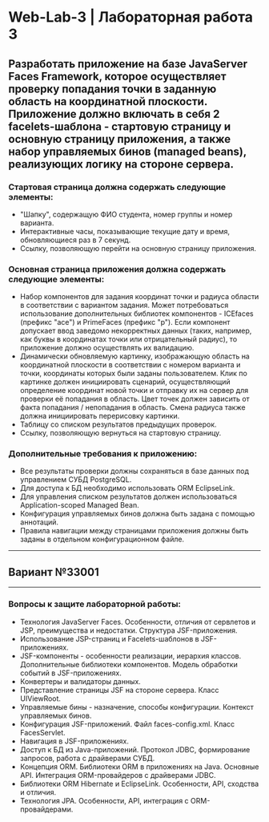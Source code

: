 # Web-Lab-3    |  Лабораторная работа 3


## Разработать приложение на базе JavaServer Faces Framework, которое осуществляет проверку попадания точки в заданную область на координатной плоскости. Приложение должно включать в себя 2 facelets-шаблона - стартовую страницу и основную страницу приложения, а также набор управляемых бинов (managed beans), реализующих логику на стороне сервера.

### Стартовая страница должна содержать следующие элементы:
+ "Шапку", содержащую ФИО студента, номер группы и номер варианта.
+ Интерактивные часы, показывающие текущие дату и время, обновляющиеся раз в 7 секунд.
+ Ссылку, позволяющую перейти на основную страницу приложения.

### Основная страница приложения должна содержать следующие элементы:
+ Набор компонентов для задания координат точки и радиуса области в соответствии с вариантом задания. Может потребоваться использование дополнительных библиотек компонентов - ICEfaces (префикс "ace") и PrimeFaces (префикс "p"). Если компонент допускает ввод заведомо некорректных данных (таких, например, как буквы в координатах точки или отрицательный радиус), то приложение должно осуществлять их валидацию.
+ Динамически обновляемую картинку, изображающую область на координатной плоскости в соответствии с номером варианта и точки, координаты которых были заданы пользователем. Клик по картинке должен инициировать сценарий, осуществляющий определение координат новой точки и отправку их на сервер для проверки её попадания в область. Цвет точек должен зависить от факта попадания / непопадания в область. Смена радиуса также должна инициировать перерисовку картинки.
+ Таблицу со списком результатов предыдущих проверок.
+ Ссылку, позволяющую вернуться на стартовую страницу.

### Дополнительные требования к приложению:
+ Все результаты проверки должны сохраняться в базе данных под управлением СУБД PostgreSQL.
+ Для доступа к БД необходимо использовать ORM EclipseLink.
+ Для управления списком результатов должен использоваться Application-scoped Managed Bean.
+ Конфигурация управляемых бинов должна быть задана с помощью аннотаций.
+ Правила навигации между страницами приложения должны быть заданы в отдельном конфигурационном файле.

 ------------
## Вариант №33001
 ------------
### Вопросы к защите лабораторной работы:
+ Технология JavaServer Faces. Особенности, отличия от сервлетов и JSP, преимущества и недостатки. Структура JSF-приложения.
+ Использование JSP-страниц и Facelets-шаблонов в JSF-приложениях.
+ JSF-компоненты - особенности реализации, иерархия классов. Дополнительные библиотеки компонентов. Модель обработки событий в JSF-приложениях.
+ Конвертеры и валидаторы данных.
+ Представление страницы JSF на стороне сервера. Класс UIViewRoot.
+ Управляемые бины - назначение, способы конфигурации. Контекст управляемых бинов.
+ Конфигурация JSF-приложений. Файл faces-config.xml. Класс FacesServlet.
+ Навигация в JSF-приложениях.
+ Доступ к БД из Java-приложений. Протокол JDBC, формирование запросов, работа с драйверами СУБД.
+ Концепция ORM. Библиотеки ORM в приложениях на Java. Основные API. Интеграция ORM-провайдеров с драйверами JDBC.
+ Библиотеки ORM Hibernate и EclipseLink. Особенности, API, сходства и отличия.
+ Технология JPA. Особенности, API, интеграция с ORM-провайдерами.
